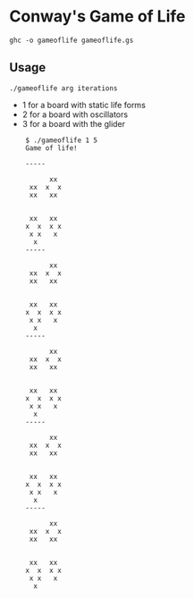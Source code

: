 # Conway's Game of Life

`ghc -o gameoflife gameoflife.gs`

## Usage
`./gameoflife arg iterations`

 - 1 for a board with static life forms
 - 2 for a board with oscillators
 - 3 for a board with the glider

``` 
    $ ./gameoflife 1 5
    Game of life!
    
    -----
    	  
          xx  
     xx  x  x 
     xx   xx  
    	  
    	  
     xx   xx  
    x  x  x x 
     x x   x  
      x       
    -----
    	  
          xx  
     xx  x  x 
     xx   xx  
    	  
    	  
     xx   xx  
    x  x  x x 
     x x   x  
      x       
    -----
    	  
          xx  
     xx  x  x 
     xx   xx  
    	  
    	  
     xx   xx  
    x  x  x x 
     x x   x  
      x       
    -----
    	  
          xx  
     xx  x  x 
     xx   xx  
    	  
    	  
     xx   xx  
    x  x  x x 
     x x   x  
      x       
    -----
    	  
          xx  
     xx  x  x 
     xx   xx  
    	  
    	  
     xx   xx  
    x  x  x x 
     x x   x  
      x              
```
